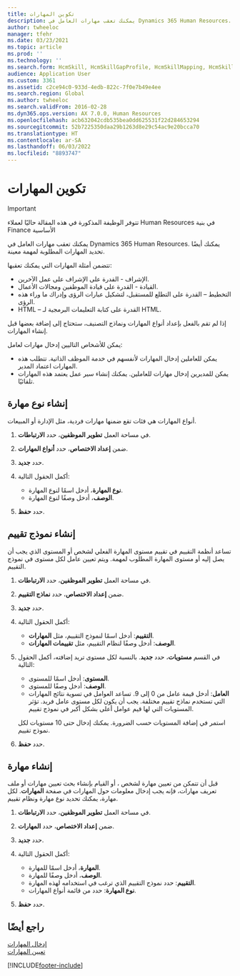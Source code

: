 ```yaml
---
title: تكوين المهارات
description: يمكنك تعقب مهارات العامل في Dynamics 365 Human Resources. يمكنك أيضًا تحديد المهارات المطلوبة لمهمة معينة.
author: twheeloc
manager: tfehr
ms.date: 03/23/2021
ms.topic: article
ms.prod: ''
ms.technology: ''
ms.search.form: HcmSkill, HcmSkillGapProfile, HcmSkillMapping, HcmSkillType, HcmEmployeeDevelopmentWorkspace
audience: Application User
ms.custom: 3361
ms.assetid: c2ce94c0-933d-4edb-822c-7f0e7b49e4ee
ms.search.region: Global
ms.author: twheeloc
ms.search.validFrom: 2016-02-28
ms.dyn365.ops.version: AX 7.0.0, Human Resources
ms.openlocfilehash: acb632042cdb535bea0dd625531f22d284653294
ms.sourcegitcommit: 52b7225350daa29b1263d8e29c54ac9e20bcca70
ms.translationtype: HT
ms.contentlocale: ar-SA
ms.lasthandoff: 06/03/2022
ms.locfileid: "8893747"
---
```

# <a name="configure-skills"></a>تكوين المهارات

> [!IMPORTANT]
> تتوفر الوظيفة المذكورة في هذه المقالة حاليًا لعملاء Human Resources في بنية Finance الأساسية  


يمكنك تعقب مهارات العامل في Dynamics 365 Human Resources. يمكنك أيضًا تحديد المهارات المطلوبة لمهمة معينة.

تتضمن أمثلة المهارات التي يمكنك تعقبها:

- الإشراف - القدرة على الإشراف على عمل الآخرين.
- القيادة - القدرة على قيادة الموظفين ومجالات الأعمال.
- التخطيط – القدرة على التطلع للمستقبل، لتشكيل عبارات الرؤى وإدراك ما وراء هذه الرؤى.
- HTML – القدرة على كتابة التعليمات البرمجية لـ HTML.

إذا لم تقم بالفعل بإعداد أنواع المهارات ونماذج التصنيف، ستحتاج إلى إضافة بعضها قبل إنشاء المهارات.

يمكن للأشخاص التاليين إدخال مهارات لعامل:

- يمكن للعاملين إدخال المهارات لأنفسهم في خدمة الموظف الذاتية. تتطلب هذه المهارات اعتماد المدير.
- يمكن للمديرين إدخال مهارات للعاملين. يمكنك إنشاء سير عمل يعتمد هذه المهارات تلقائيًا.

## <a name="create-a-skill-type"></a>إنشاء نوع مهارة

أنواع المهارات هي فئات تقع ضمنها مهارات فردية، مثل الإدارة أو المبيعات.

1. في مساحة العمل **تطوير الموظفين**، حدد **الارتباطات**.

2. ضمن **إعداد الاختصاص**، حدد **أنواع المهارات**.

3. حدد **جديد**.

4. أكمل الحقول التالية:

   - **نوع المهارة**، أدخل اسمًا لنوع المهارة.
   - **الوصف**، أدخل وصفًا لنوع المهارة.

5. حدد **حفظ**.

## <a name="create-a-rating-model"></a>إنشاء نموذج تقييم

تساعد أنظمة التقييم في تقييم مستوى المهارة الفعلي لشخص أو المستوى الذي يجب أن يصل إليه أو مستوى المهارة المطلوب لمهمة. ويتم تعيين عامل لكل مستوى في نموذج التقييم.

1. في مساحة العمل **تطوير الموظفين**، حدد **الارتباطات**.

2. ضمن **إعداد الاختصاص**، حدد **نماذج التقييم**.

3. حدد **جديد**.

4. أكمل الحقول التالية:

   - **التقييم**: أدخل اسمًا لنموذج التقييم، مثل **المهارات**.
   - **الوصف**: أدخل وصفًا لنظام التقييم، مثل **تقييمات المهارات**.

5. في القسم **مستويات**، حدد **جديد**. بالنسبة لكل مستوى تريد إضافته، أكمل الحقول التالية:

   - **المستوى**: أدخل اسمًا للمستوى.
   - **الوصف**: أدخل وصفًا للمستوى.
   - **العامل**: أدخل قيمة عامل من 0 إلى 9. تساعد العوامل في تسوية نتائج المهارات التي تستخدم نماذج تقييم مختلفة. يجب أن يكون لكل مستوى عامل فريد. تؤثر المستويات التي لها قيم عوامل أعلى بشكل أكبر في نموذج تقييم.

   استمر في إضافة المستويات حسب الضرورة. يمكنك إدخال حتى 10 مستويات لكل نموذج تقييم.

6. حدد **حفظ**.

## <a name="create-a-skill"></a>إنشاء مهارة

قبل أن تتمكن من تعيين مهارة لشخص ، أو القيام بإنشاء بحث تعيين مهارات أو ملف تعريف مهارات، فإنه يجب إدخال معلومات حول المهارات في صفحة **المهارات**. لكل مهارة، يمكنك تحديد نوع مهارة ونظام تقييم.

1. في مساحة العمل **تطوير الموظفين**، حدد **الارتباطات**.

2. ضمن **إعداد الاختصاص**، حدد **المهارات**.

3. حدد **جديد**.

4. أكمل الحقول التالية:

   - **المهارة**، أدخل اسمًا للمهارة.
   - **الوصف**، أدخل وصفًا للمهارة.
   - **التقييم**: حدد نموذج التقييم الذي ترغب في استخدامه لهذه المهارة.
   - **نوع المهارة**: حدد من قائمة أنواع المهارات.

5. حدد **حفظ**.

## <a name="see-also"></a>راجع أيضًا

[إدخال المهارات](hr-develop-enter-skills.md)<br>
[تعيين المهارات](hr-develop-map-skills.md)

[!INCLUDE[footer-include](../includes/footer-banner.md)]
